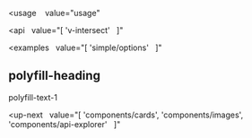 <usage
   value="usage"
></usage>

<api
  value="[
  'v-intersect'
  ]"
></api>

<examples
  value="[
  'simple/options'
  ]"
></examples>

## polyfill-heading

polyfill-text-1

<up-next
  value="[
  'components/cards',
  'components/images',
  'components/api-explorer'
  ]"
></up-next>